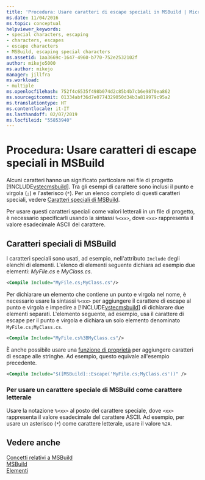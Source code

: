 ```yaml
---
title: 'Procedura: Usare caratteri di escape speciali in MSBuild | Microsoft Docs'
ms.date: 11/04/2016
ms.topic: conceptual
helpviewer_keywords:
- special characters, escaping
- characters, escapes
- escape characters
- MSBuild, escaping special characters
ms.assetid: 1aa3669c-1647-4960-b770-752e2532102f
author: mikejo5000
ms.author: mikejo
manager: jillfra
ms.workload:
- multiple
ms.openlocfilehash: 752f4c6535f498b074d2c85b4b7cb6e9870ea862
ms.sourcegitcommit: 01334abf36d7e0774329050d34b3a819979c95a2
ms.translationtype: HT
ms.contentlocale: it-IT
ms.lasthandoff: 02/07/2019
ms.locfileid: "55853940"
---
```

# <a name="how-to-escape-special-characters-in-msbuild"></a>Procedura: Usare caratteri di escape speciali in MSBuild

Alcuni caratteri hanno un significato particolare nei file di progetto [!INCLUDE[vstecmsbuild](../extensibility/internals/includes/vstecmsbuild_md.md)]. Tra gli esempi di carattere sono inclusi il punto e virgola (`;`) e l'asterisco (`*`). Per un elenco completo di questi caratteri speciali, vedere [Caratteri speciali di MSBuild](../msbuild/msbuild-special-characters.md).

Per usare questi caratteri speciali come valori letterali in un file di progetto, è necessario specificarli usando la sintassi `%<xx>`, dove `<xx>` rappresenta il valore esadecimale ASCII del carattere.

## <a name="msbuild-special-characters"></a>Caratteri speciali di MSBuild

I caratteri speciali sono usati, ad esempio, nell'attributo `Include` degli elenchi di elementi. L'elenco di elementi seguente dichiara ad esempio due elementi: *MyFile.cs* e *MyClass.cs*.

```xml
<Compile Include="MyFile.cs;MyClass.cs"/>
```

Per dichiarare un elemento che contiene un punto e virgola nel nome, è necessario usare la sintassi `%<xx>` per aggiungere il carattere di escape al punto e virgola e impedire a [!INCLUDE[vstecmsbuild](../extensibility/internals/includes/vstecmsbuild_md.md)] di dichiarare due elementi separati. L'elemento seguente, ad esempio, usa il carattere di escape per il punto e virgola e dichiara un solo elemento denominato `MyFile.cs;MyClass.cs`.

```xml
<Compile Include="MyFile.cs%3BMyClass.cs"/>
```

È anche possibile usare una [funzione di proprietà](../msbuild/property-functions.md) per aggiungere caratteri di escape alle stringhe. Ad esempio, questo equivale all'esempio precedente.

```xml
<Compile Include="$([MSBuild]::Escape('MyFile.cs;MyClass.cs'))" />
```

### <a name="to-use-an-msbuild-special-character-as-a-literal-character"></a>Per usare un carattere speciale di MSBuild come carattere letterale

Usare la notazione `%<xx>` al posto del carattere speciale, dove `<xx>` rappresenta il valore esadecimale del carattere ASCII. Ad esempio, per usare un asterisco (`*`) come carattere letterale, usare il valore `%2A`.

## <a name="see-also"></a>Vedere anche
[Concetti relativi a MSBuild](../msbuild/msbuild-concepts.md)  
[MSBuild](../msbuild/msbuild.md)  
[Elementi](../msbuild/msbuild-items.md)
